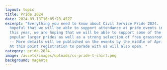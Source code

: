 ```yaml
---
layout: topic
title: Pride 2024
date: 2024-03-13T16:05:23.452Z
excerpt: "Everything you need to know about Civil Service Pride 2024. -- We are
  hopeful that we will be able to support attendance at pride events in 2024
  this year, we are hoping that we will be able to support some of the most
  popular larger prides as well as a strong selection of free grassroots prides.
  -- More details will be published on the events by the middle of April 2024.
  At this point registration to parade with us will also open. "
category: pride-2024
image: /assets/images/uploads/cs-pride-t-shirt.png
background: magenta
---
```

